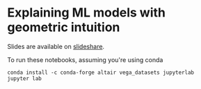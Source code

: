 # Explaining ML models with geometric intuition

Slides are available on [slideshare](https://www.slideshare.net/leodirac/explaining-ml-models-with-geometric-intuition-165675848).

To run these notebooks, assuming you're using conda

```
conda install -c conda-forge altair vega_datasets jupyterlab
jupyter lab
```
